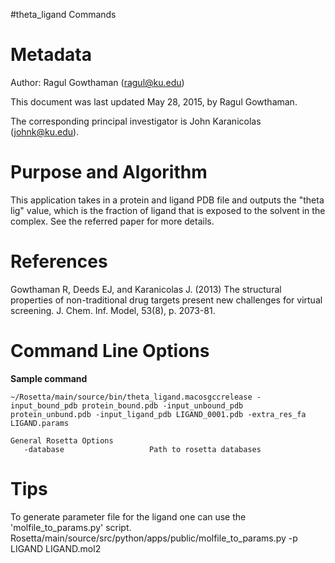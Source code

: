 #theta_ligand Commands

Metadata
========

Author: Ragul Gowthaman (ragul@ku.edu)

This document was last updated May 28, 2015, by Ragul Gowthaman.

The corresponding principal investigator is John Karanicolas (johnk@ku.edu).

Purpose and Algorithm
=====================

This application takes in a protein and ligand PDB file and outputs the "theta lig" value, which is the fraction of ligand that is exposed to the solvent in the complex. See the referred paper for more details.

References
==========

Gowthaman R, Deeds EJ, and Karanicolas J. (2013) The structural properties of non-traditional drug targets present new challenges for virtual screening. J. Chem. Inf. Model, 53(8), p. 2073-81.

Command Line Options
====================

**Sample command**

```
~/Rosetta/main/source/bin/theta_ligand.macosgccrelease -input_bound_pdb protein_bound.pdb -input_unbound_pdb protein_unbund.pdb -input_ligand_pdb LIGAND_0001.pdb -extra_res_fa LIGAND.params

```


```
General Rosetta Options
   -database                   Path to rosetta databases

```

Tips
====
To generate parameter file for the ligand one can use the 'molfile_to_params.py' script.
Rosetta/main/source/src/python/apps/public/molfile_to_params.py -p LIGAND LIGAND.mol2